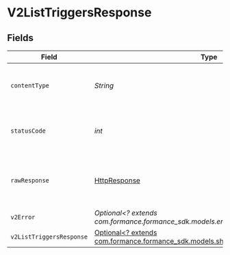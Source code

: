 # V2ListTriggersResponse


## Fields

| Field                                                                                                                               | Type                                                                                                                                | Required                                                                                                                            | Description                                                                                                                         |
| ----------------------------------------------------------------------------------------------------------------------------------- | ----------------------------------------------------------------------------------------------------------------------------------- | ----------------------------------------------------------------------------------------------------------------------------------- | ----------------------------------------------------------------------------------------------------------------------------------- |
| `contentType`                                                                                                                       | *String*                                                                                                                            | :heavy_check_mark:                                                                                                                  | HTTP response content type for this operation                                                                                       |
| `statusCode`                                                                                                                        | *int*                                                                                                                               | :heavy_check_mark:                                                                                                                  | HTTP response status code for this operation                                                                                        |
| `rawResponse`                                                                                                                       | [HttpResponse<InputStream>](https://docs.oracle.com/en/java/javase/11/docs/api/java.net.http/java/net/http/HttpResponse.html)       | :heavy_check_mark:                                                                                                                  | Raw HTTP response; suitable for custom response parsing                                                                             |
| `v2Error`                                                                                                                           | *Optional<? extends com.formance.formance_sdk.models.errors.V2Error>*                                                               | :heavy_minus_sign:                                                                                                                  | General error                                                                                                                       |
| `v2ListTriggersResponse`                                                                                                            | [Optional<? extends com.formance.formance_sdk.models.shared.V2ListTriggersResponse>](../../models/shared/V2ListTriggersResponse.md) | :heavy_minus_sign:                                                                                                                  | List of triggers                                                                                                                    |